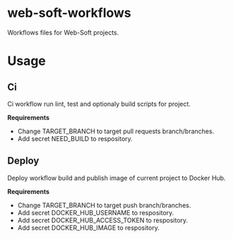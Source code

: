 # web-soft-workflows

Workflows files for Web-Soft projects.

# Usage

## Ci

Ci workflow run lint, test and optionaly build scripts for project.

**Requirements**

- Change TARGET_BRANCH to target pull requests branch/branches.
- Add secret NEED_BUILD to respository.

## Deploy

Deploy workflow build and publish image of current project to Docker Hub.

**Requirements**

- Change TARGET_BRANCH to target push branch/branches.
- Add secret DOCKER_HUB_USERNAME to respository.
- Add secret DOCKER_HUB_ACCESS_TOKEN to respository.
- Add secret DOCKER_HUB_IMAGE to respository.

